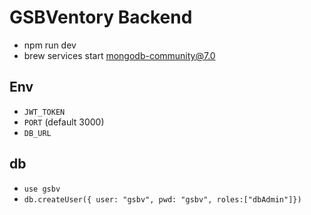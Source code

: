 # GSBVentory Backend
- npm run dev
- brew services start mongodb-community@7.0

## Env
- `JWT_TOKEN`
- `PORT` (default 3000)
- `DB_URL`

## db
- `use gsbv`
- `db.createUser({ user: "gsbv", pwd: "gsbv", roles:["dbAdmin"]})`